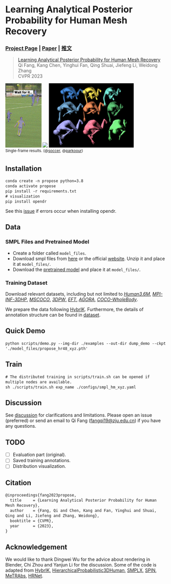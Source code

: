 # Learning Analytical Posterior Probability for Human Mesh Recovery
### [Project Page](https://netease-gameai.github.io/ProPose/) | [Paper](https://netease-gameai.github.io/ProPose/static/assets/CVPR2023_ProPose.pdf) | [推文](https://mp.weixin.qq.com/s/DdCLB1pghVLD3yPh8QeWxw)

> [Learning Analytical Posterior Probability for Human Mesh Recovery](https://netease-gameai.github.io/ProPose/static/assets/CVPR2023_ProPose.pdf)    
> Qi Fang, Kang Chen, Yinghui Fan, Qing Shuai, Jiefeng Li, Weidong Zhang  
> CVPR 2023  

<div align="left">
<img src="assets/soccer.gif" height="200"> <img src="assets/parkour.gif" height="200"> <img src="assets/samples.png" height="200">
<br>
<sup>
Single-frame results. (@<a href="https://www.youtube.com/watch?v=hS3UGaZSAuk&ab_channel=Joris">soccer</a>, @<a href="https://www.youtube.com/watch?v=uqOWoeJ7bpo&ab_channel=urbanamadei">parkoour</a>)
</sup>
</div>

## Installation  
```
conda create -n propose python=3.8
conda activate propose
pip install -r requirements.txt
# visualization
pip install opendr
```
See this [issue](https://github.com/akanazawa/hmr/issues/82#issuecomment-557430371) if errors occur when installing opendr.

## Data
### SMPL Files and Pretrained Model  
- Create a folder called `model_files`.
- Download smpl files from [here](https://drive.google.com/file/d/1BKLS7gTVP6Rsw775r12OyQUB6At1tJBv/view?usp=share_link) or the official [website](https://smpl.is.tue.mpg.de/). Unzip it and place it at `model_files/`. 
- Download the [pretrained model](https://drive.google.com/file/d/1F0fnbRxvB0xE117iGxUiDpG-CFzJqN2r/view?usp=share_link) and place it at `model_files/`.

### Training Dataset  
Download relevant datasets, including but not limited to [*Human3.6M*](http://vision.imar.ro/human3.6m/description.php), [*MPI-INF-3DHP*](https://vcai.mpi-inf.mpg.de/3dhp-dataset/), [*MSCOCO*](https://cocodataset.org/), [*3DPW*](https://virtualhumans.mpi-inf.mpg.de/3DPW/), [*EFT*](https://github.com/facebookresearch/eft), [*AGORA*](https://agora.is.tue.mpg.de), [*COCO-WholeBody*](https://github.com/jin-s13/COCO-WholeBody). 

We prepare the data following [HybrIK](https://github.com/Jeff-sjtu/HybrIK#fetch-data). Furthermore, the details of annotation structure can be found in [dataset](./propose/datasets/#dataset-notes).

## Quick Demo
```
python scripts/demo.py --img-dir ./examples --out-dir dump_demo --ckpt './model_files/propose_hr48_xyz.pth'
```

## Train
```
# The distributed training in scripts/train.sh can be opened if multiple nodes are available.
sh ./scripts/train.sh exp_name ./configs/smpl_hm_xyz.yaml
```

## Discussion
See [discussion](./discussion.md) for clarifications and limitations. Please open an issue (preferred) or send an email to Qi Fang (fangqi19@zju.edu.cn) if you have any questions.

## TODO
- [ ] Evaluation part (original).
- [ ] Saved training annotations.
- [ ] Distribution visualization.

## Citation  
```
@inproceedings{fang2023propose,
  title     = {Learning Analytical Posterior Probability for Human Mesh Recovery},
  author    = {Fang, Qi and Chen, Kang and Fan, Yinghui and Shuai, Qing and Li, Jiefeng and Zhang, Weidong},
  booktitle = {CVPR},
  year      = {2023},
}
```

## Acknowledgement  
We would like to thank Dingwei Wu for the advice about rendering in Blender, Chi Zhou and Yanjun Li for the discussion. Some of the code is adapted from [HybrIK](https://github.com/Jeff-sjtu/HybrIK), [HierarchicalProbabilistic3DHuman](https://github.com/akashsengupta1997/HierarchicalProbabilistic3DHuman), [SMPLX](https://github.com/vchoutas/smplx), [SPIN](https://github.com/nkolot/SPIN), [MeTRAbs](https://github.com/isarandi/metrabs), [HRNet](https://github.com/HRNet/HRNet-Image-Classification).
